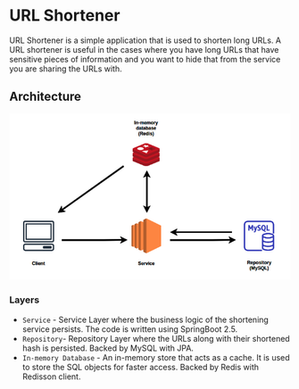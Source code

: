 
# URL Shortener

URL Shortener is a simple application that is used to shorten long URLs. A URL shortener is useful in the cases where you have long URLs that have sensitive pieces of information and you want to hide that from the service you are sharing the URLs with. 

## Architecture
![Architecture](./data/Architecture.png)

### Layers
- `Service` - Service Layer where the business logic of the shortening service persists. The code is written using SpringBoot 2.5.
- `Repository`- Repository Layer where the URLs along with their shortened hash is persisted. Backed by MySQL with JPA. 
- `In-memory Database` - An in-memory store that acts as a cache. It is used to store the SQL objects for faster access. Backed by Redis with Redisson client.

